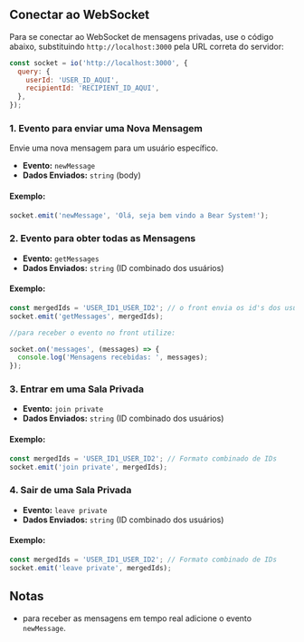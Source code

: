 
## Conectar ao WebSocket

Para se conectar ao WebSocket de mensagens privadas, use o código abaixo, substituindo `http://localhost:3000` pela URL correta do servidor:

```javascript
const socket = io('http://localhost:3000', {
  query: {
    userId: 'USER_ID_AQUI',
    recipientId: 'RECIPIENT_ID_AQUI',
  },
});
```
### 1. Evento para enviar uma Nova Mensagem

Envie uma nova mensagem para um usuário específico.

- **Evento:** `newMessage`
- **Dados Enviados:** `string` (body)

#### Exemplo:

```javascript
socket.emit('newMessage', 'Olá, seja bem vindo a Bear System!');
```

### 2. Evento para obter todas as Mensagens 

- **Evento:** `getMessages`
- **Dados Enviados:** `string` (ID combinado dos usuários)

#### Exemplo:

```javascript
const mergedIds = 'USER_ID1_USER_ID2'; // o front envia os id's dos usuarios combinados
socket.emit('getMessages', mergedIds);

//para receber o evento no front utilize: 

socket.on('messages', (messages) => {
  console.log('Mensagens recebidas: ', messages);
});
```

### 3. Entrar em uma Sala Privada

- **Evento:** `join private`
- **Dados Enviados:** `string` (ID combinado dos usuários)

#### Exemplo:

```javascript
const mergedIds = 'USER_ID1_USER_ID2'; // Formato combinado de IDs
socket.emit('join private', mergedIds);
```

### 4. Sair de uma Sala Privada

- **Evento:** `leave private`
- **Dados Enviados:** `string` (ID combinado dos usuários)

#### Exemplo:

```javascript
const mergedIds = 'USER_ID1_USER_ID2'; // Formato combinado de IDs
socket.emit('leave private', mergedIds);
```

## Notas
- para receber as mensagens em tempo real adicione o evento `newMessage`.

